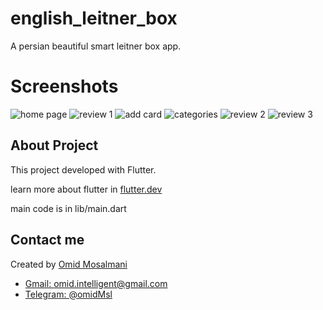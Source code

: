 # english_leitner_box

A persian beautiful smart leitner box app.

# Screenshots

![home page](https://github.com/OmidMsl/english_leitner_box/blob/master/Screenshots/Screenshot_2020-08-25-22-11-49.png?raw=true)
![review 1](https://github.com/OmidMsl/english_leitner_box/blob/master/Screenshots/Screenshot_2020-08-25-22-47-46.png?raw=true)
![add card](https://github.com/OmidMsl/english_leitner_box/blob/master/Screenshots/Screenshot_2020-08-25-22-48-30.png?raw=true)
![categories](https://github.com/OmidMsl/english_leitner_box/blob/master/Screenshots/Screenshot_2020-08-25-22-11-44.png?raw=true)
![review 2](https://github.com/OmidMsl/english_leitner_box/blob/master/Screenshots/Screenshot_2020-08-25-22-12-39.png?raw=true)
![review 3](https://github.com/OmidMsl/english_leitner_box/blob/master/Screenshots/Screenshot_2020-08-25-22-11-57.png?raw=true)

## About Project

This project developed with Flutter.

learn more about flutter in [flutter.dev](https://flutter.dev)

main code is in lib/main.dart

## Contact me

Created by [Omid Mosalmani](https://omidmsl.cloudsite.ir)
- [Gmail: omid.intelligent@gmail.com](mailto:omid.intelligent@gmail.com)
- [Telegram: @omidMsl](https://t.me/omidMsl)
